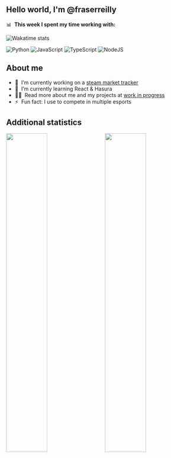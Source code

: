 ## Hello world, I'm @fraserreilly

📊 &nbsp;**This week I spent my time working with:**

![Wakatime stats](https://github-readme-stats.vercel.app/api/wakatime?username=fraserreilly&hide_title=true&hide_border=true&langs_count=5&theme=tokyonight)

![Python](https://img.shields.io/badge/python-3670A0?style=for-the-badge&logo=python&logoColor=ffdd54)
![JavaScript](https://img.shields.io/badge/javascript-%23323330.svg?style=for-the-badge&logo=javascript&logoColor=%23F7DF1E)
![TypeScript](https://img.shields.io/badge/typescript-%23007ACC.svg?style=for-the-badge&logo=typescript&logoColor=white)
![NodeJS](https://img.shields.io/badge/node.js-6DA55F?style=for-the-badge&logo=node.js&logoColor=white)

## About me
- 🔭 &nbsp;I’m currently working on a [steam market tracker](https://github.com/fraserreilly/steam-item-tracker)
- 🌱 &nbsp;I’m currently learning React & Hasura
- 👨‍💻 &nbsp;Read more about me and my projects at [work in progress]()
- ⚡ &nbsp;Fun fact: I use to compete in multiple esports

## Additional statistics

<img align="left" width="47%" src="https://github-readme-stats.vercel.app/api?username=fraserreilly&show_icons=true&theme=tokyonight"/>
<img align="right" width="47%" src="https://github-readme-stats.vercel.app/api/top-langs/?username=fraserreilly&layout=compact&theme=tokyonight"/>
